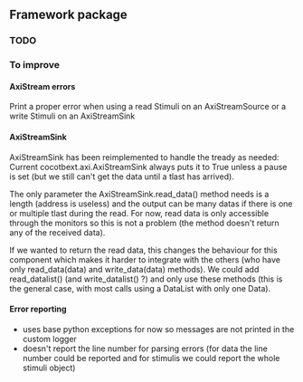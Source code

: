

## Framework package

### TODO


### To improve

#### AxiStream errors
Print a proper error when using a read Stimuli on an AxiStreamSource or a write Stimuli on an AxiStreamSink

#### AxiStreamSink
AxiStreamSink has been reimplemented to handle the tready as needed:
Current cocotbext.axi.AxiStreamSink always puts it to True unless a pause is set (but we still can't get the data
until a tlast has arrived).

The only parameter the AxiStreamSink.read\_data() method needs is a length (address is useless) and the output can
be many datas if there is one or multiple tlast during the read.
For now, read data is only accessible through the monitors so this is not a problem
(the method doesn't return any of the received data).

If we wanted to return the read data, this changes the behaviour for this component which makes it harder to
integrate with the others (who have only read\_data(data) and write\_data(data) methods).
We could add read\_datalist() (and write\_datalist() ?) and only use these methods (this is the general case, with
most calls using a DataList with only one Data).


#### Error reporting
- uses base python exceptions for now so messages are not printed in the custom logger
- doesn't report the line number for parsing errors (for data the line number could be reported and for stimulis we could
  report the whole stimuli object)
